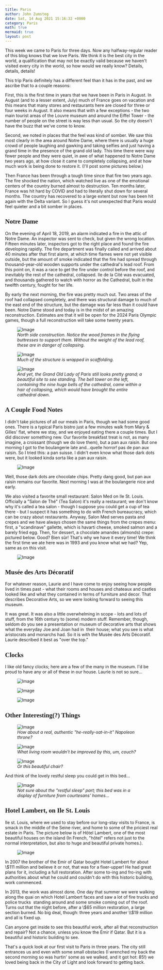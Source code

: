 ```yaml
---
title: Paris
author: John Zumsteg
date: Sat, 14 Aug 2021 15:16:32 +0000
category: Paris
math: true
mermaid: true
layout: post
---
```

This week we came to Paris for three days. Now any halfway-regular reader of this blog knows that we love Paris. We think it is the best city in the world, a qualification that may not be exactly valid because we haven't visited every city in the world, so how would we really know? Details, details, details!

This trip Paris definitely has a different feel than it has in the past, and we ascribe that to a couple reasons:

First, this is the first time in years that we have been in Paris in August. In August (and to a lesser extent, July) much of France goes on vacation and this means that many stores and restaurants here are closed for three or four weeks in August. It also means that with a few exceptions - the two main tourist areas of the Louvre museum and around the Eiffel Tower - the number of people on the street is way less than usual. So the city doesn't have the buzz that we've come to know.

Second, we noted in places that the feel was kind of somber. We saw this most clearly in the area around Notre Dame, where there is usually a huge crowd of people laughing and gawking and taking selfies and just having a grand time in the presence of the grand old lady. This time there were way fewer people and they were quiet, in awe of what happened to Notre Dame two years ago, at how close it came to completely collapsing, and at how much work is being done to restore it. (I'll post some pictures below.)

Then France has been through a tough time since that fire two years ago. The fire shocked the nation, which watched live as one of the emotional centers of the country burned almost to destruction. Ten months later, France was hit hard by COVID and had to literally shut down for several months. The country has recovered to a large extent but now has been hit again with the Delta variant. So I guess it's not unexpected that Paris would feel quieter and a bit somber in places.
<h2 style="font-family: verdana;">Notre Dame</h2>
On the evening of April 18, 2019, an alarm indicated a fire in the attic of Notre Dame. An inspector was sent to check, but given the wrong location. Fifteen minutes later, inspectors got to the right place and found the fire developing rapidly. The fire department was finally called and arrived about 40 minutes after that first alarm, at which time flames were not yet visible outside, but the amount of smoke indicated that the fire had spread through thousand-year-old wooden supports under the cathedral's lead roof. From this point on, it was a race to get the fire under control before the roof, and inevitably the rest of the cathedral, collapsed. Ile de la Cité was evacuated, and thousands gathered to watch with horror as the Cathedral, built in the twelfth century, fought for her life.

By early the next morning, the fire was pretty much out. Two areas of the roof had collapsed completely, and there was structural damage to much of the east end of the structure, but the damage was far less than it could have been. Notre Dame stood and today is in the midst of an amazing reconstruction. Estimates are that it will be open for the 2024 Paris Olympic games, though a full reconstruction will take some twenty years.

<figure class = "landscape">
	<img src="{{"/assets/images/2021/08/IMG_4415.jpg" | prepend: site.baseurl | prepend: site.url }}" alt="Image" />
	<figcaption><em>North side construction. Notice the wood frames in the flying buttresses to support them. Without the weight of the lead roof, these are in danger of collapsing.</em></figcaption>
</figure>



<figure class = "portrait">
	<img src="{{"/assets/images/2021/08/IMG_4419.jpg" | prepend: site.baseurl | prepend: site.url }}" alt="Image" />
	<figcaption><em>Much of the structure is wrapped in scaffolding.</em></figcaption>
</figure>



<figure class = "landscape">
	<img src="{{"/assets/images/2021/08/IMG_4416.jpg" | prepend: site.baseurl | prepend: site.url }}" alt="Image" />
	<figcaption><em>And yet, the Grand Old Lady of Paris still looks pretty grand; a beautiful site to see standing. The bell tower on the left, containing the nine huge bells of the cathedral, came within a hair of collapsing, which would have brought the entire cathedral down.</em></figcaption>
</figure>


<h2 style="font-family: verdana;">A Couple Food Notes</h2>
I didn't take pictures of all our meals in Paris, though we had some good ones. There is a typical Paris bistro just a few minutes walk from Mary &amp; Gilles' flat, where we stay, and we enjoyed eating there a couple times. But I did discover something new. Our favorite breakfast treat is not, as many imagine, a croissant (though we do love them), but a pan aux raisin. But one morning I got to the boulangerie late and...quelle horror! pas de pan aux raisin. So I tried this: a pan suisse. I didn't even know what those dark dots were, but it looked kinda sorta like a pan aux raisin.

<figure class = "portrait">
	<img src="{{"/assets/images/2021/08/IMG_4408.jpg" | prepend: site.baseurl | prepend: site.url }}" alt="Image" />
	<figcaption></figcaption>
</figure>

Well, those dark dots are chocolate chips. Pretty dang good, but pan aux raisin remains our favorite. Next morning I was at the boulangerie nice and early.

We also visited a favorite small restaurant: Salon Med on Ile St. Louis. Officially a "Salon de Thé" (Tea Salon) it's really a restaurant; we don't know why it's called a tea salon - though I suppose you could get a cup of tea there - but I suspect it has something to do with French bureaucracy, which can be crazy about restaurants. Anyway, Salon Med serves pasta and crepes and we have always chosen the same things from the crepes menu: first, a "scandinave" gallette, which is havarti cheese, smoked salmon and a barely fried egg. Then, for dessert, a chocolate amandes (almonds) crepe: pictured below. Good? Bien sûr! That's why we have it every time! We think the first time we ate here was in 1993 and you know what we had? Yep, same as on this visit.

<figure class = "portrait">
	<img src="{{"/assets/images/2021/08/IMG_4422.jpg" | prepend: site.baseurl | prepend: site.url }}" alt="Image" />
	<figcaption></figcaption>
</figure>


<h2 style="font-family: verdana;">Musée des Arts Décoratif</h2>
For whatever reason, Laurie and I have come to enjoy seeing how people lived in times past - what their rooms and houses and chateaux and castles looked like and what they contained in terms of furniture and decor. That describes Decorative Arts, so we were looking forward to seeing this museum.

It was great. It was also a little overwhelming in scope - lots and lots of stuff, from the 16th century to (some) modern stuff. Remember, though, seldom do you see a presentation or museum of decorative arts that shows what the everyday Joe and Joan had in  their house; what you see is what aristocrats and monarchs had. So it is with the Musée des Arts Décoratif. Laurie described it best as "over the top."
<h2 style="font-family: verdana;">Clocks</h2>
I like old fancy clocks; here are a few of the many in the museum. I'd be proud to have any or all of these in our house. Laurie is not so sure...<figure class = "landscape">
	<img src="{{"/assets/images/2021/08/DSC00156.jpg" | prepend: site.baseurl | prepend: site.url }}" alt="Image" />
	<figcaption></figcaption>
</figure>

 <figure class = "landscape">
	<img src="{{"/assets/images/2021/08/DSC00158.jpg" | prepend: site.baseurl | prepend: site.url }}" alt="Image" />
	<figcaption></figcaption>
</figure>

 <figure class = "landscape">
	<img src="{{"/assets/images/2021/08/DSC00171.jpg" | prepend: site.baseurl | prepend: site.url }}" alt="Image" />
	<figcaption></figcaption>
</figure>


<h2 style="font-family: verdana;">Other Interesting(?) Things</h2>
<figure class = "landscape">
	<img src="{{"/assets/images/2021/08/DSC00167.jpg" | prepend: site.baseurl | prepend: site.url }}" alt="Image" />
	<figcaption><em>How about a real, authentic "he-really-sat-in-it" Napoleon throne?</em></figcaption>
</figure>



<figure class = "portrait">
	<img src="{{"/assets/images/2021/08/DSC00163.jpg" | prepend: site.baseurl | prepend: site.url }}" alt="Image" />
	<figcaption><em>What living room wouldn't be improved by this, um, couch?</em></figcaption>
</figure>



<figure class = "landscape">
	<img src="{{"/assets/images/2021/08/DSC00157.jpg" | prepend: site.baseurl | prepend: site.url }}" alt="Image" />
	<figcaption><em>Or this beautiful chair?</em></figcaption>
</figure>



And think of the lovely restful sleep you could get in this bed...

<figure class = "landscape">
	<img src="{{"/assets/images/2021/08/DSC00154.jpg" | prepend: site.baseurl | prepend: site.url }}" alt="Image" />
	<figcaption><em>Not sure about the "restful sleep" part; this bed was in a display of furniture from courtesans' homes...</em></figcaption>
</figure>


<h2 style="font-family: verdana;">Hotel Lambert, on Ile St. Louis</h2>
Ile st. Louis, where we used to stay before our long-stay visits to France, is smack in the middle of the Seine river, and home to some of the priciest real estate in Paris. The picture below is of Hôtel Lambert, one of the most beautiful houses on the island (In French, "hôtel" refers not just to the normal interpretation, but also to huge and beautiful private homes.).

<figure class = "landscape">
	<img src="{{"/assets/images/2021/08/IMG_4448.jpg" | prepend: site.baseurl | prepend: site.url }}" alt="Image" />
	<figcaption></figcaption>
</figure>



In 2007 the brother of the Emir of Qatar bought Hotel Lambert for about \\$111 million and believe it or not, that was for a fixer-upper! He had great plans for it, including a full restoration. After some to-ing and fro-ing with authorities about what he could and couldn't do with this historic building, work commenced.

In 2013, the work was almost done. One day that summer we were walking along the quai on which Hotel Lambert faces and saw a lot of fire trucks and police trucks  standing around and some smoke coming out of the roof. Turns out that the night before, after a \\$65 million restoration, a large section burned. No big deal, though: three years and another \\$19 million and all is fixed up.

Can anyone get inside to see this beautiful work, after all that reconstruction and repair? Not a chance, unless you know the Emir if Qatar. But it is a beautiful and historic building to see.

That's a quick look at our first visit to Paris in three years. The city still entrances us and even with some small obstacles (I wrenched my back the second morning so was hurtin' some as we walked, and it got hot: 85!) we loved being back in the City of Light and look forward to getting back.
